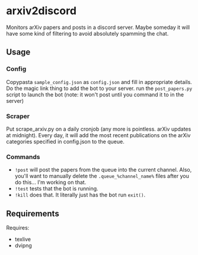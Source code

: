 # arxiv2discord
Monitors arXiv papers and posts in a discord server. Maybe someday it will have some kind of filtering to avoid absolutely spamming the chat.

## Usage
### Config
Copypasta `sample_config.json` as `config.json` and fill in appropriate details. Do the magic link thing to add the bot to your server. run the `post_papers.py` script to launch the bot (note: it won't post until you command it to in the server)

### Scraper
Put scrape_arxiv.py on a daily cronjob (any more is pointless. arXiv updates at midnight). Every day, it will add the most recent publications on the arXiv categories specified in config.json to the queue. 

### Commands
* `!post` will post the papers from the queue into the current channel. Also, you'll want to manually delete the `.queue_%channel_name%` files after you do this... I'm working on that.
* `!test` tests that the bot is running.
* `!kill` does that. It literally just has the bot run `exit()`.

## Requirements
Requires:
* texlive
* dvipng
